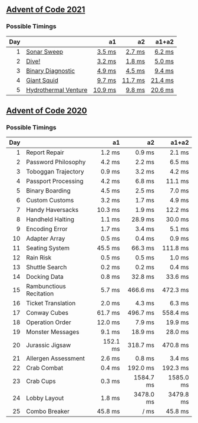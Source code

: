 ## [Advent of Code 2021](https://adventofcode.com/2021/)

### Possible Timings
| Day | | a1 | a2 | a1+a2 |
| ---: | :--- | ---: | ---: | ---: |
| 1 | [Sonar Sweep](https://adventofcode.com/2021/day/1) | [3.5 ms](y2021/kotlin/Day01.kt#L8) | [2.7 ms](y2021/kotlin/Day01.kt#L19) | [6.2 ms](y2021/kotlin/Day01.kt) |
| 2 | [Dive!](https://adventofcode.com/2021/day/2) | [3.2 ms](y2021/kotlin/Day02.kt#L8) | [1.8 ms](y2021/kotlin/Day02.kt#L26) | [5.0 ms](y2021/kotlin/Day02.kt) |
| 3 | [Binary Diagnostic](https://adventofcode.com/2021/day/3) | [4.9 ms](y2021/kotlin/Day03.kt#L9) | [4.5 ms](y2021/kotlin/Day03.kt#L29) | [9.4 ms](y2021/kotlin/Day03.kt) |
| 4 | [Giant Squid](https://adventofcode.com/2021/day/4) | [9.7 ms](y2021/kotlin/Day04.kt#L91) | [11.7 ms](y2021/kotlin/Day04.kt#L107) | [21.4 ms](y2021/kotlin/Day04.kt) |
| 5 | [Hydrothermal Venture](https://adventofcode.com/2021/day/5) | [10.9 ms](y2021/kotlin/Day05.kt#L48) | [9.8 ms](y2021/kotlin/Day05.kt#L50) | [20.6 ms](y2021/kotlin/Day05.kt) |

## [Advent of Code 2020](https://adventofcode.com/2020/)

### Possible Timings
| Day | | a1 | a2 | a1+a2 |
| ---: | :--- | ---: | ---: | ---: |
| 1 | Report Repair | 1.2 ms | 0.9 ms | 2.1 ms |
| 2 | Password Philosophy | 4.2 ms | 2.2 ms | 6.5 ms |
| 3 | Toboggan Trajectory | 0.9 ms | 3.2 ms | 4.2 ms |
| 4 | Passport Processing | 4.2 ms | 6.8 ms | 11.1 ms |
| 5 | Binary Boarding | 4.5 ms | 2.5 ms | 7.0 ms |
| 6 | Custom Customs | 3.2 ms | 1.7 ms | 4.9 ms |
| 7 | Handy Haversacks | 10.3 ms | 1.9 ms | 12.2 ms |
| 8 | Handheld Halting | 1.1 ms | 28.9 ms | 30.0 ms |
| 9 | Encoding Error | 1.7 ms | 3.4 ms | 5.1 ms |
| 10 | Adapter Array | 0.5 ms | 0.4 ms | 0.9 ms |
| 11 | Seating System | 45.5 ms | 66.3 ms | 111.8 ms |
| 12 | Rain Risk | 0.5 ms | 0.5 ms | 1.0 ms |
| 13 | Shuttle Search | 0.2 ms | 0.2 ms | 0.4 ms |
| 14 | Docking Data | 0.8 ms | 32.8 ms | 33.6 ms |
| 15 | Rambunctious Recitation | 5.7 ms | 466.6 ms | 472.3 ms |
| 16 | Ticket Translation | 2.0 ms | 4.3 ms | 6.3 ms |
| 17 | Conway Cubes | 61.7 ms | 496.7 ms | 558.4 ms |
| 18 | Operation Order | 12.0 ms | 7.9 ms | 19.9 ms |
| 19 | Monster Messages | 9.1 ms | 18.9 ms | 28.0 ms |
| 20 | Jurassic Jigsaw | 152.1 ms | 318.7 ms | 470.8 ms |
| 21 | Allergen Assessment | 2.6 ms | 0.8 ms | 3.4 ms |
| 22 | Crab Combat | 0.4 ms | 192.0 ms | 192.3 ms |
| 23 | Crab Cups | 0.3 ms | 1584.7 ms | 1585.0 ms |
| 24 | Lobby Layout | 1.8 ms | 3478.0 ms | 3479.8 ms |
| 25 | Combo Breaker | 45.8 ms | / ms | 45.8 ms |

